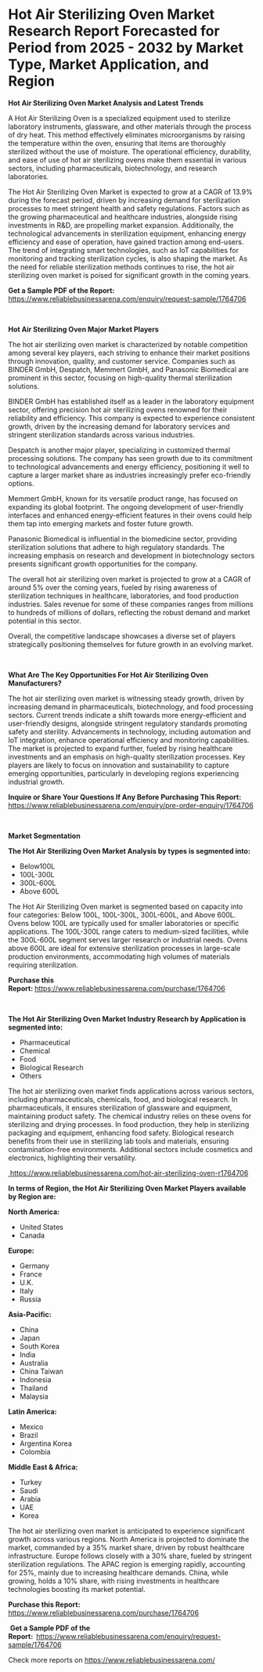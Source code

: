 <p><h1>Hot Air Sterilizing Oven Market Research Report Forecasted for Period from 2025 -  2032 by Market Type, Market Application, and Region</h1></p><p><strong>Hot Air Sterilizing Oven Market Analysis and Latest Trends</strong></p>
<p><p>A Hot Air Sterilizing Oven is a specialized equipment used to sterilize laboratory instruments, glassware, and other materials through the process of dry heat. This method effectively eliminates microorganisms by raising the temperature within the oven, ensuring that items are thoroughly sterilized without the use of moisture. The operational efficiency, durability, and ease of use of hot air sterilizing ovens make them essential in various sectors, including pharmaceuticals, biotechnology, and research laboratories.</p><p>The Hot Air Sterilizing Oven Market is expected to grow at a CAGR of 13.9% during the forecast period, driven by increasing demand for sterilization processes to meet stringent health and safety regulations. Factors such as the growing pharmaceutical and healthcare industries, alongside rising investments in R&D, are propelling market expansion. Additionally, the technological advancements in sterilization equipment, enhancing energy efficiency and ease of operation, have gained traction among end-users. The trend of integrating smart technologies, such as IoT capabilities for monitoring and tracking sterilization cycles, is also shaping the market. As the need for reliable sterilization methods continues to rise, the hot air sterilizing oven market is poised for significant growth in the coming years.</p></p>
<p><strong>Get a Sample PDF of the Report:&nbsp;</strong> <a href="https://www.reliablebusinessarena.com/enquiry/request-sample/1764706?utm_campaign=2783&utm_medium=2&utm_source=Github&utm_content=ia&utm_term=27022025&utm_id=hot-air-sterilizing-oven">https://www.reliablebusinessarena.com/enquiry/request-sample/1764706</a></p>
<p>&nbsp;</p>
<p><strong>Hot Air Sterilizing Oven Major Market Players</strong></p>
<p><p>The hot air sterilizing oven market is characterized by notable competition among several key players, each striving to enhance their market positions through innovation, quality, and customer service. Companies such as BINDER GmbH, Despatch, Memmert GmbH, and Panasonic Biomedical are prominent in this sector, focusing on high-quality thermal sterilization solutions.</p><p>BINDER GmbH has established itself as a leader in the laboratory equipment sector, offering precision hot air sterilizing ovens renowned for their reliability and efficiency. This company is expected to experience consistent growth, driven by the increasing demand for laboratory services and stringent sterilization standards across various industries. </p><p>Despatch is another major player, specializing in customized thermal processing solutions. The company has seen growth due to its commitment to technological advancements and energy efficiency, positioning it well to capture a larger market share as industries increasingly prefer eco-friendly options.</p><p>Memmert GmbH, known for its versatile product range, has focused on expanding its global footprint. The ongoing development of user-friendly interfaces and enhanced energy-efficient features in their ovens could help them tap into emerging markets and foster future growth.</p><p>Panasonic Biomedical is influential in the biomedicine sector, providing sterilization solutions that adhere to high regulatory standards. The increasing emphasis on research and development in biotechnology sectors presents significant growth opportunities for the company.</p><p>The overall hot air sterilizing oven market is projected to grow at a CAGR of around 5% over the coming years, fueled by rising awareness of sterilization techniques in healthcare, laboratories, and food production industries. Sales revenue for some of these companies ranges from millions to hundreds of millions of dollars, reflecting the robust demand and market potential in this sector. </p><p>Overall, the competitive landscape showcases a diverse set of players strategically positioning themselves for future growth in an evolving market.</p></p>
<p>&nbsp;</p>
<p><strong>What Are The Key Opportunities For Hot Air Sterilizing Oven Manufacturers?</strong></p>
<p><p>The hot air sterilizing oven market is witnessing steady growth, driven by increasing demand in pharmaceuticals, biotechnology, and food processing sectors. Current trends indicate a shift towards more energy-efficient and user-friendly designs, alongside stringent regulatory standards promoting safety and sterility. Advancements in technology, including automation and IoT integration, enhance operational efficiency and monitoring capabilities. The market is projected to expand further, fueled by rising healthcare investments and an emphasis on high-quality sterilization processes. Key players are likely to focus on innovation and sustainability to capture emerging opportunities, particularly in developing regions experiencing industrial growth.</p></p>
<p><strong>Inquire or Share Your Questions If Any Before Purchasing This Report:</strong> <a href="https://www.reliablebusinessarena.com/enquiry/pre-order-enquiry/1764706?utm_campaign=2783&utm_medium=2&utm_source=Github&utm_content=ia&utm_term=27022025&utm_id=hot-air-sterilizing-oven">https://www.reliablebusinessarena.com/enquiry/pre-order-enquiry/1764706</a></p>
<p>&nbsp;</p>
<p><strong>Market Segmentation</strong></p>
<p><strong>The Hot Air Sterilizing Oven Market Analysis by types is segmented into:</strong></p>
<p><ul><li>Below100L</li><li>100L-300L</li><li>300L-600L</li><li>Above 600L</li></ul></p>
<p><p>The Hot Air Sterilizing Oven market is segmented based on capacity into four categories: Below 100L, 100L-300L, 300L-600L, and Above 600L. Ovens below 100L are typically used for smaller laboratories or specific applications. The 100L-300L range caters to medium-sized facilities, while the 300L-600L segment serves larger research or industrial needs. Ovens above 600L are ideal for extensive sterilization processes in large-scale production environments, accommodating high volumes of materials requiring sterilization.</p></p>
<p><strong>Purchase this Report:&nbsp;</strong><a href="https://www.reliablebusinessarena.com/purchase/1764706?utm_campaign=2783&utm_medium=2&utm_source=Github&utm_content=ia&utm_term=27022025&utm_id=hot-air-sterilizing-oven">https://www.reliablebusinessarena.com/purchase/1764706</a></p>
<p>&nbsp;</p>
<p><strong>The Hot Air Sterilizing Oven Market Industry Research by Application is segmented into:</strong></p>
<p><ul><li>Pharmaceutical</li><li>Chemical</li><li>Food</li><li>Biological Research</li><li>Others</li></ul></p>
<p><p>The hot air sterilizing oven market finds applications across various sectors, including pharmaceuticals, chemicals, food, and biological research. In pharmaceuticals, it ensures sterilization of glassware and equipment, maintaining product safety. The chemical industry relies on these ovens for sterilizing and drying processes. In food production, they help in sterilizing packaging and equipment, enhancing food safety. Biological research benefits from their use in sterilizing lab tools and materials, ensuring contamination-free environments. Additional sectors include cosmetics and electronics, highlighting their versatility.</p></p>
<p><a href="https://www.reliablebusinessarena.com/hot-air-sterilizing-oven-r1764706?utm_campaign=2783&utm_medium=2&utm_source=Github&utm_content=ia&utm_term=27022025&utm_id=hot-air-sterilizing-oven">&nbsp;https://www.reliablebusinessarena.com/hot-air-sterilizing-oven-r1764706</a></p>
<p><strong>In terms of Region, the Hot Air Sterilizing Oven Market Players available by Region are:</strong></p>
<p>
    <p> <strong> North America: </strong>
        <ul>
            <li>United States</li>
            <li>Canada</li>
        </ul>
        </p> 
    <p> <strong> Europe: </strong>
        <ul>
            <li>Germany</li>
            <li>France</li>
            <li>U.K.</li>
            <li>Italy</li>
            <li>Russia</li>
        </ul>
        </p> 
    <p> <strong> Asia-Pacific: </strong>
        <ul>
            <li>China</li>
            <li>Japan</li>
            <li>South Korea</li>
            <li>India</li>
            <li>Australia</li>
            <li>China Taiwan</li>
            <li>Indonesia</li>
            <li>Thailand</li>
            <li>Malaysia</li>
        </ul>
        </p> 
    <p> <strong> Latin America: </strong>
        <ul>
            <li>Mexico</li>
            <li>Brazil</li>
            <li>Argentina Korea</li>
            <li>Colombia</li>
        </ul>
        </p> 
    <p> <strong> Middle East & Africa: </strong>
        <ul>
            <li>Turkey</li>
            <li>Saudi</li>
            <li>Arabia</li>
            <li>UAE</li>
            <li>Korea</li>
        </ul>
    </p>
    </p>
<p><p>The hot air sterilizing oven market is anticipated to experience significant growth across various regions. North America is projected to dominate the market, commanded by a 35% market share, driven by robust healthcare infrastructure. Europe follows closely with a 30% share, fueled by stringent sterilization regulations. The APAC region is emerging rapidly, accounting for 25%, mainly due to increasing healthcare demands. China, while growing, holds a 10% share, with rising investments in healthcare technologies boosting its market potential.</p></p>
<p><strong>Purchase this Report: </strong><a href="https://www.reliablebusinessarena.com/purchase/1764706?utm_campaign=2783&utm_medium=2&utm_source=Github&utm_content=ia&utm_term=27022025&utm_id=hot-air-sterilizing-oven">https://www.reliablebusinessarena.com/purchase/1764706</a></p>
<p>&nbsp;<strong>Get a Sample PDF of the Report:&nbsp;&nbsp;</strong><a href="https://www.reliablebusinessarena.com/enquiry/request-sample/1764706?utm_campaign=2783&utm_medium=2&utm_source=Github&utm_content=ia&utm_term=27022025&utm_id=hot-air-sterilizing-oven">https://www.reliablebusinessarena.com/enquiry/request-sample/1764706</a></p>
<p><strong></strong></p>
<p>Check more reports on <a href="https://www.reliablebusinessarena.com/?utm_campaign=2783&utm_medium=2&utm_source=Github&utm_content=ia&utm_term=27022025&utm_id=hot-air-sterilizing-oven">https://www.reliablebusinessarena.com/</a></p>